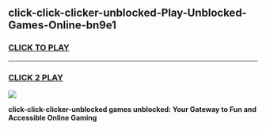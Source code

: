 
## click-click-clicker-unblocked-Play-Unblocked-Games-Online-bn9e1
<h3>
<a href="https://premium76.site?title=click-click-clicker-unblocked&ref=25A">CLICK TO PLAY</a></h3>
<hr>

<h3>
<a href="https://premium76.site?title=click-click-clicker-unblocked&ref=25A">CLICK 2 PLAY</a>
  
</h3>

<a href="https://premium76.site?title=click-click-clicker-unblocked&ref=25A"><img src="https://clearcache.store/games.png"></a>


**click-click-clicker-unblocked games unblocked: Your Gateway to Fun and Accessible Online Gaming**
